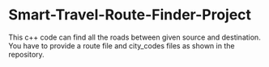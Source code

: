 # Smart-Travel-Route-Finder-Project
This c++ code can find all the roads between given source and destination. You have to provide a route file and city_codes files as shown in the repository. 
